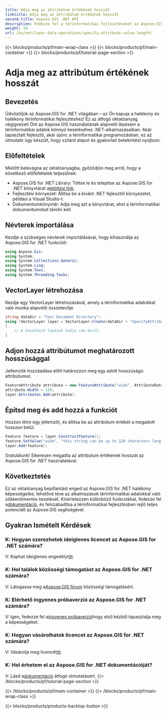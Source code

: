 ```yaml
---
title: Adja meg az attribútum értékének hosszát
linktitle: Adja meg az attribútum értékének hosszát
second_title: Aspose.GIS .NET API
description: Fedezze fel a térinformatikai fejlesztéseket az Aspose.GIS for .NET segítségével. Könnyedén kezelheti és manipulálhatja a téradatokat .NET-alkalmazásaiban.
weight: 18
url: /hu/net/layer-data-operations/specify-attribute-value-length/
---
```


{{< blocks/products/pf/main-wrap-class >}}
{{< blocks/products/pf/main-container >}}
{{< blocks/products/pf/tutorial-page-section >}}

# Adja meg az attribútum értékének hosszát

## Bevezetés
Üdvözöljük az Aspose.GIS for .NET világában – az Ön kapuja a hatékony és hatékony térinformatikai fejlesztéshez! Ez az átfogó oktatóanyag végigvezeti Önt az Aspose.GIS használatának alapvető lépésein a térinformatikai adatok könnyű kezeléséhez .NET-alkalmazásaiban. Akár tapasztalt fejlesztő, akár újonc a térinformatikai programozásban, ez az útmutató úgy készült, hogy szilárd alapot és gyakorlati betekintést nyújtson.
## Előfeltételek
Mielőtt belevágna az oktatóanyagba, győződjön meg arról, hogy a következő előfeltételek teljesülnek:
-  Aspose.GIS for .NET Library: Töltse le és telepítse az Aspose.GIS for .NET könyvtárat a[letöltési link](https://releases.aspose.com/gis/net/).
- Fejlesztési környezet: Állítsa be a kívánt .NET fejlesztői környezetet, például a Visual Studio-t.
- Dokumentumkönyvtár: Adja meg azt a könyvtárat, ahol a térinformatikai dokumentumokat tárolni kell.
## Névterek importálása
Kezdje a szükséges névterek importálásával, hogy kihasználja az Aspose.GIS for .NET funkcióit:
```csharp
using Aspose.Gis;
using System;
using System.Collections.Generic;
using System.Linq;
using System.Text;
using System.Threading.Tasks;
```
## VectorLayer létrehozása
Kezdje egy VectorLayer létrehozásával, amely a térinformatikai adatokkal való munka alapvető összetevője.
```csharp
string dataDir = "Your Document Directory";
using (VectorLayer layer = VectorLayer.Create(dataDir + "SpecifyAttributeValueLength_out.shp", Drivers.Shapefile))
{
    // A következő lépések kódja ide kerül.
}
```
## Adjon hozzá attribútumot meghatározott hosszúsággal
Jellemzők hozzáadása előtt határozzon meg egy adott hosszúságú attribútumot.
```csharp
FeatureAttribute attribute = new FeatureAttribute("wide", AttributeDataType.String);
attribute.Width = 120;
layer.Attributes.Add(attribute);
```
## Építsd meg és add hozzá a funkciót
Hozzon létre egy jellemzőt, és állítsa be az attribútum értékét a megadott hosszon belül.
```csharp
Feature feature = layer.ConstructFeature();
feature.SetValue("wide", "this string can be up to 120 characters long now.");
layer.Add(feature);
```
Gratulálunk! Sikeresen megadta az attribútum értékének hosszát az Aspose.GIS for .NET használatával.
## Következtetés
 Ez az oktatóanyag bepillantást enged az Aspose.GIS for .NET hatékony képességeibe, lehetővé téve az alkalmazások térinformatikai adatokkal való zökkenőmentes kezelését. Kísérletezzen különböző funkciókkal, fedezze fel a[dokumentáció](https://reference.aspose.com/gis/net/), és felszabadítsa a térinformatikai fejlesztésben rejlő teljes potenciált az Aspose.GIS segítségével.
## Gyakran Ismételt Kérdések
### K: Hogyan szerezhetek ideiglenes licencet az Aspose.GIS for .NET számára?
 V: Kaphat ideiglenes engedélyt[itt](https://purchase.aspose.com/temporary-license/).
### K: Hol találok közösségi támogatást az Aspose.GIS for .NET számára?
 V: Látogassa meg a[Aspose.GIS fórum](https://forum.aspose.com/c/gis/33) közösségi támogatásért.
### K: Elérhető ingyenes próbaverzió az Aspose.GIS for .NET számára?
 V: Igen, fedezze fel a[ingyenes próbaverzió](https://releases.aspose.com/)hogy első kézből tapasztalja meg a képességeket.
### K: Hogyan vásárolhatok licencet az Aspose.GIS for .NET számára?
 V: Vásárolja meg licencét[itt](https://purchase.aspose.com/buy).
### K: Hol érhetem el az Aspose.GIS for .NET dokumentációját?
 V: Lásd a[dokumentáció](https://reference.aspose.com/gis/net/) átfogó útmutatásért.
{{< /blocks/products/pf/tutorial-page-section >}}

{{< /blocks/products/pf/main-container >}}
{{< /blocks/products/pf/main-wrap-class >}}

{{< blocks/products/products-backtop-button >}}
